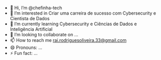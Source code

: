 - 👋 Hi, I’m @chefinha-tech
- 👀 I’m interested in Criar uma carreira de sucesso com Cybersecurity e Cientista de Dados
- 🌱 I’m currently learning Cybersecurity e Ciências de Dados e Inteligência Artificial
- 💞️ I’m looking to collaborate on ...
- 📫 How to reach me rai.rodriguesoliveira.33@gmail.com
- 😄 Pronouns: ...
- ⚡ Fun fact: ...

<!---
chefinha-tech/chefinha-tech is a ✨ special ✨ repository because its `README.md` (this file) appears on your GitHub profile.
You can click the Preview link to take a look at your changes.
--->
